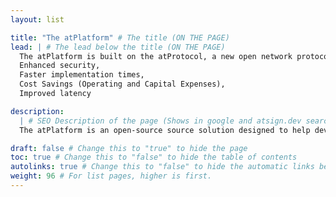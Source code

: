 ```yaml
---
layout: list

title: "The atPlatform" # The title (ON THE PAGE)
lead: | # The lead below the title (ON THE PAGE)
  The atPlatform is built on the atProtocol, a new open network protocol, together with a robust set of tools and open source SDKs that makes building end-to-end encryption data exchange easy, and can provide:  
  Enhanced security,  
  Faster implementation times,  
  Cost Savings (Operating and Capital Expenses),  
  Improved latency  

description:
  | # SEO Description of the page (Shows in google and atsign.dev search)
  The atPlatform is an open-source source solution designed to help developers build end-to-end, cross-platform applications and IoT solutions, with privacy built in.

draft: false # Change this to "true" to hide the page
toc: true # Change this to "false" to hide the table of contents
autolinks: true # Change this to "false" to hide the automatic links below your content
weight: 96 # For list pages, higher is first.
---
```

